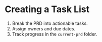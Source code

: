 # Creating a Task List

1. Break the PRD into actionable tasks.
2. Assign owners and due dates.
3. Track progress in the `current-prd` folder.
